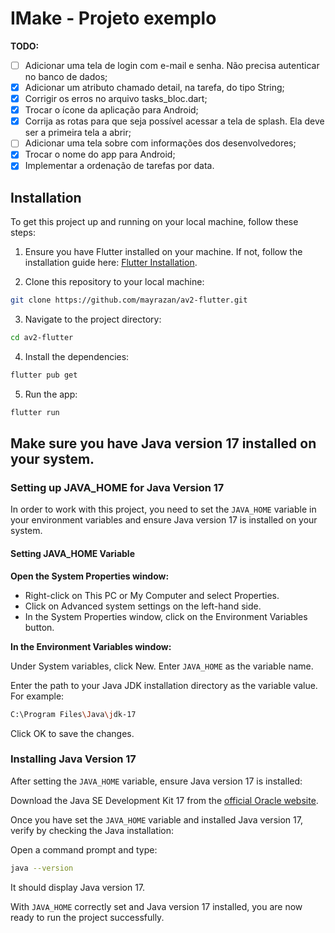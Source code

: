 # IMake - Projeto exemplo

**TODO:**

- [ ] Adicionar uma tela de login com e-mail e senha. Não precisa autenticar no banco de dados;
- [x] Adicionar um atributo chamado detail, na tarefa, do tipo String;
- [x] Corrigir os erros no arquivo tasks_bloc.dart;
- [x] Trocar o ícone da aplicação para Android;
- [x] Corrija as rotas para que seja possível acessar a tela de splash. Ela deve ser a primeira tela a abrir;
- [ ] Adicionar uma tela sobre com informações dos desenvolvedores;
- [x] Trocar o nome do app para Android;
- [x] Implementar a ordenação de tarefas por data.

## Installation

To get this project up and running on your local machine, follow these steps:

1. Ensure you have Flutter installed on your machine. If not, follow the installation guide here: [Flutter Installation](https://flutter.dev/docs/get-started/install).

2. Clone this repository to your local machine:

```bash
git clone https://github.com/mayrazan/av2-flutter.git
```

3. Navigate to the project directory:

```bash
cd av2-flutter
```

4. Install the dependencies:

```bash
flutter pub get
```

5. Run the app:

```bash
flutter run
```

## Make sure you have Java version 17 installed on your system.

### Setting up JAVA_HOME for Java Version 17

In order to work with this project, you need to set the `JAVA_HOME` variable in your environment variables and ensure Java version 17 is installed on your system.

#### Setting JAVA_HOME Variable

**Open the System Properties window:**

- Right-click on This PC or My Computer and select Properties.
- Click on Advanced system settings on the left-hand side.
- In the System Properties window, click on the Environment Variables button.

**In the Environment Variables window:**

Under System variables, click New.
Enter `JAVA_HOME` as the variable name.

Enter the path to your Java JDK installation directory as the variable value. For example:

```bash
C:\Program Files\Java\jdk-17
```

Click OK to save the changes.

### Installing Java Version 17

After setting the `JAVA_HOME` variable, ensure Java version 17 is installed:

Download the Java SE Development Kit 17 from the [official Oracle website](https://www.oracle.com/java/technologies/javase-jdk17-downloads.html).

Once you have set the `JAVA_HOME` variable and installed Java version 17, verify by checking the Java installation:

Open a command prompt and type:

```bash
java --version
```

It should display Java version 17.

With `JAVA_HOME` correctly set and Java version 17 installed, you are now ready to run the project successfully.
